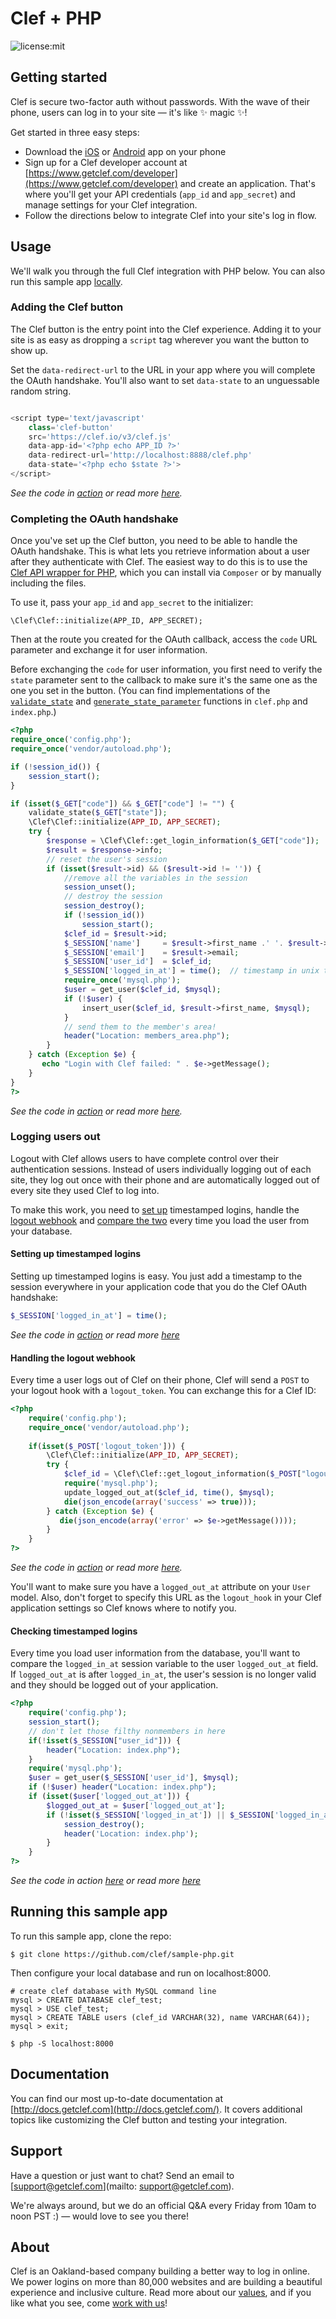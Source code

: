 # Clef + PHP
![license:mit](https://img.shields.io/badge/license-mit-blue.svg)

## Getting started
Clef is secure two-factor auth without passwords. With the wave of their phone, users can log in to your site — it's like :sparkles: magic :sparkles:! 

Get started in three easy steps:
* Download the [iOS](https://itunes.apple.com/us/app/clef/id558706348) or [Android](https://play.google.com/store/apps/details?id=io.clef&hl=en) app on your phone 
* Sign up for a Clef developer account at [https://www.getclef.com/developer](https://www.getclef.com/developer) and create an application. That's where you'll get your API credentials (`app_id` and `app_secret`) and manage settings for your Clef integration.
* Follow the directions below to integrate Clef into your site's log in flow. 

## Usage
We'll walk you through the full Clef integration with PHP below. You can also run this sample app [locally](#running-this-sample-app).

### Adding the Clef button

The Clef button is the entry point into the Clef experience. Adding it to your site is as easy as dropping a `script` tag wherever you want the button to show up. 

Set the `data-redirect-url` to the URL in your app where you will complete the OAuth handshake. You'll also want to set `data-state` to an unguessable random string. <br>

```javascript

<script type='text/javascript' 
    class='clef-button'
    src='https://clef.io/v3/clef.js' 
    data-app-id='<?php echo APP_ID ?>' 
    data-redirect-url='http://localhost:8888/clef.php'
    data-state='<?php echo $state ?>'>
</script>
```
*See the code in [action](/index.php#L27-L32) or read more [here](http://docs.getclef.com/v1.0/docs/adding-the-clef-button).*<br>

### Completing the OAuth handshake
Once you've set up the Clef button, you need to be able to handle the OAuth handshake. This is what lets you retrieve information about a user after they authenticate with Clef. The easiest way to do this is to use the [Clef API wrapper for PHP](https://github.com/clef/clef-php), which you can install via `Composer` or by manually including the files.

To use it, pass your `app_id` and `app_secret` to the initializer:

    \Clef\Clef::initialize(APP_ID, APP_SECRET);


Then at the route you created for the OAuth callback, access the `code` URL parameter and exchange it for user information. 

Before exchanging the `code` for user information, you first need to verify the `state` parameter sent to the callback to make sure it's the same one as the one you set in the button. (You can find implementations of the <code><a href="/clef.php#L5-L14" target="_blank">validate_state</a></code> and <code><a href="/index.php#L8-L19" target="_blank">generate_state_parameter</a></code> functions in `clef.php` and `index.php`.) 

```php
<?php
require_once('config.php');
require_once('vendor/autoload.php');

if (!session_id()) {
    session_start();
}

if (isset($_GET["code"]) && $_GET["code"] != "") {
    validate_state($_GET["state"]);
    \Clef\Clef::initialize(APP_ID, APP_SECRET);
    try {
        $response = \Clef\Clef::get_login_information($_GET["code"]);
        $result = $response->info;
        // reset the user's session
        if (isset($result->id) && ($result->id != '')) {
            //remove all the variables in the session
            session_unset();
            // destroy the session
            session_destroy();
            if (!session_id())
                session_start();
            $clef_id = $result->id;
            $_SESSION['name']     = $result->first_name .' '. $result->last_name;
            $_SESSION['email']    = $result->email;
            $_SESSION['user_id']  = $clef_id;
            $_SESSION['logged_in_at'] = time();  // timestamp in unix time
            require_once('mysql.php');
            $user = get_user($clef_id, $mysql);
            if (!$user) {
                insert_user($clef_id, $result->first_name, $mysql);
            }
            // send them to the member's area!
            header("Location: members_area.php");
        }
    } catch (Exception $e) {
       echo "Login with Clef failed: " . $e->getMessage();
    }
}
?>
```
*See the code in [action](https://github.com/clef/sample-php/blob/master/clef.php#L24-L27) or read more [here](http://docs.getclef.com/v1.0/docs/authenticating-users).*<br>

### Logging users out 
Logout with Clef allows users to have complete control over their authentication sessions. Instead of users individually logging out of each site, they log out once with their phone and are automatically logged out of every site they used Clef to log into.

To make this work, you need to [set up](#setting-up-timestamped-logins) timestamped logins, handle the [logout webhook](#handling-the-logout-webhook) and [compare the two](#checking-timestamped-logins) every time you load the user from your database. 

#### Setting up timestamped logins
Setting up timestamped logins is easy. You just add a timestamp to the session everywhere in your application code that you do the Clef OAuth handshake:

```php
$_SESSION['logged_in_at'] = time();
```

*See the code in [action](/clef.php#L83) or read more [here](http://docs.getclef.com/v1.0/docs/checking-timestamped-logins)*

#### Handling the logout webhook
Every time a user logs out of Clef on their phone, Clef will send a `POST` to your logout hook with a `logout_token`. You can exchange this for a Clef ID:

```php
<?php
    require('config.php');
    require_once('vendor/autoload.php');
    
    if(isset($_POST['logout_token'])) {
        \Clef\Clef::initialize(APP_ID, APP_SECRET);
        try {
            $clef_id = \Clef\Clef::get_logout_information($_POST["logout_token"]);
            require('mysql.php');
            update_logged_out_at($clef_id, time(), $mysql);
            die(json_encode(array('success' => true)));
        } catch (Exception $e) {
           die(json_encode(array('error' => $e->getMessage())));
        }
    }
?>
```
*See the code in [action](/logout_hook.php#L9) or read more [here](http://docs.getclef.com/v1.0/docs/handling-the-logout-webhook).*<br>

You'll want to make sure you have a `logged_out_at` attribute on your `User` model. Also, don't forget to specify this URL as the `logout_hook` in your Clef application settings so Clef knows where to notify you.

#### Checking timestamped logins
Every time you load user information from the database, you'll want to compare the `logged_in_at` session variable to the user `logged_out_at` field. If `logged_out_at` is after `logged_in_at`, the user's session is no longer valid and they should be logged out of your application.

```php
<?php
    require('config.php');
    session_start();
    // don't let those filthy nonmembers in here
    if(!isset($_SESSION["user_id"])) {
        header("Location: index.php");
    }
    require('mysql.php');
    $user = get_user($_SESSION['user_id'], $mysql);
    if (!$user) header("Location: index.php");
    if (isset($user['logged_out_at'])) {
        $logged_out_at = $user['logged_out_at'];
        if (!isset($_SESSION['logged_in_at']) || $_SESSION['logged_in_at'] < $logged_out_at) {
            session_destroy();
            header('Location: index.php');
        }
    }
?>
```
*See the code in action [here](/members_area.php#L1-L22) or read more [here](http://docs.getclef.com/v1.0/docs/checking-timestamped-logins)*

## Running this sample app 
To run this sample app, clone the repo:

```
$ git clone https://github.com/clef/sample-php.git
```

Then configure your local database and run on localhost:8000.
```
# create clef database with MySQL command line
mysql > CREATE DATABASE clef_test;
mysql > USE clef_test;
mysql > CREATE TABLE users (clef_id VARCHAR(32), name VARCHAR(64));
mysql > exit;

$ php -S localhost:8000
```

## Documentation
You can find our most up-to-date documentation at [http://docs.getclef.com](http://docs.getclef.com/). It covers additional topics like customizing the Clef button and testing your integration.

## Support
Have a question or just want to chat? Send an email to [support@getclef.com](mailto: support@getclef.com).

We're always around, but we do an official Q&A every Friday from 10am to noon PST :) — would love to see you there! 

## About 
Clef is an Oakland-based company building a better way to log in online. We power logins on more than 80,000 websites and are building a beautiful experience and inclusive culture. Read more about our [values](https://getclef.com/values), and if you like what you see, come [work with us](https://getclef.com/jobs)!





